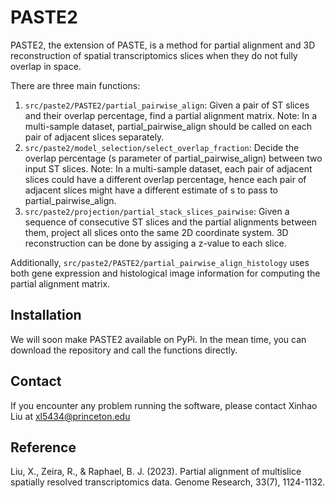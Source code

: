 # PASTE2


PASTE2, the extension of PASTE, is a method for partial alignment and 3D reconstruction of spatial transcriptomics slices when they do not fully overlap in space. 

There are three main functions:
1. `src/paste2/PASTE2/partial_pairwise_align`: Given a pair of ST slices and their overlap percentage, find a partial alignment matrix. Note: In a multi-sample dataset, partial_pairwise_align should be called on each pair of adjacent slices separately.
2. `src/paste2/model_selection/select_overlap_fraction`: Decide the overlap percentage (s parameter of partial_pairwise_align) between two input ST slices. Note: In a multi-sample dataset, each pair of adjacent slices could have a different overlap percentage, hence each pair of adjacent slices might have a different estimate of s to pass to partial_pairwise_align.
3. `src/paste2/projection/partial_stack_slices_pairwise`: Given a sequence of consecutive ST slices and the partial alignments between them, project all slices onto the same 2D coordinate system. 3D reconstruction can be done by assiging a z-value to each slice.

Additionally, `src/paste2/PASTE2/partial_pairwise_align_histology` uses both gene expression and histological image information for computing the partial alignment matrix.



## Installation
We will soon make PASTE2 available on PyPi. In the mean time, you can download the repository and call the functions directly.

## Contact
If you encounter any problem running the software, please contact Xinhao Liu at xl5434@princeton.edu

## Reference
Liu, X., Zeira, R., & Raphael, B. J. (2023). Partial alignment of multislice spatially resolved transcriptomics data. Genome Research, 33(7), 1124-1132.